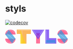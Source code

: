 # styls

[![codecov](https://codecov.io/gh/l-zoy/styls/branch/main/graph/badge.svg?token=DAETCWW98B)](https://codecov.io/gh/l-zoy/styls)

<svg width="200px" height="45px" viewBox="0 0 200 45">
  <g transform="translate(0, 0)">
    <rect fill="#333" fill-opacity="0" stroke-width="2" width="33" height="45"></rect>
    <svg width="33" height="45">
      <svg viewBox="0 0 351 468">
        <path
          d="M89.56 160.88H0S0 42.69 110.51 8.92c3.56-1.09 7.22-2.09 11-3A231.52 231.52 0 0 1 175.5 0C351 0 351 160.88 351 160.88H96.9l-50.36-44.77a103.38 103.38 0 0 1 21.31-41.62c17.76-21.21 43.44-34.84 75.27-40.21a194.44 194.44 0 0 1 32.38-2.59c47 0 84.21 14.8 107.65 42.8 17.74 21.19 21.53 42.7 21.57 42.91a2.44 2.44 0 0 0 4.81-.8c-.15-.92-4-22.85-22.47-45-30.82-37-77.68-44.75-111.56-44.75a198.87 198.87 0 0 0-35.69 3.12c-24.44 4.49-50.3 14.67-70.56 35.73-1.82 1.88-3.59 3.84-5.31 5.9a112.67 112.67 0 0 0-12.76 18.9c-7.65 14.31-9.6 25.45-9.71 26.1a2.42 2.42 0 0 0 .79 2.22zm219.18 188.3a2.42 2.42 0 0 1 .79 2.22c-.11.65-2.06 11.79-9.71 26.1a112.67 112.67 0 0 1-12.76 18.94c-1.72 2.06-3.49 4-5.31 5.9-20.26 21.06-46.11 31.24-70.56 35.73a198.87 198.87 0 0 1-35.69 3.12c-33.88 0-80.74-7.77-111.56-44.75-18.49-22.19-22.32-44.12-22.47-45a2.44 2.44 0 0 1 4.81-.8c0 .21 3.83 21.72 21.57 42.91 23.44 28 60.67 42.8 107.65 42.8a194.44 194.44 0 0 0 32.38-2.59c31.83-5.37 57.51-19 75.27-40.21a103.16 103.16 0 0 0 21.3-41.62l-50.35-44.81H0S0 468 175.5 468a231.52 231.52 0 0 0 54-5.93c3.79-.9 7.45-1.9 11-3C351 425.31 351 307.12 351 307.12h-89.57z"
          fill="#fd2965"
          opacity=".7"
        ></path>
        <path
          d="M281.75 402.34l-41.26 56.74L234 468l-4.52-5.93-18.29-24c24.45-4.49 50.3-14.67 70.56-35.73zM139.81 29.93l-18.29-24L117 0l-6.49 8.92-41.26 56.74c20.26-21.06 46.12-31.24 70.56-35.73zm99.76 131L143.12 34.28c-31.83 5.37-57.51 19-75.27 40.21a103.38 103.38 0 0 0-21.31 41.62l50.36 44.77 164.53 146.24 47.31 42.06a2.42 2.42 0 0 1 .79 2.22c-.11.65-2.06 11.79-9.71 26.1L351 307.12zm14.53 146.19L89.56 160.88l-47.3-42.06a2.42 2.42 0 0 1-.79-2.22c.11-.65 2.06-11.79 9.71-26.1L0 160.88l111.43 146.24 96.45 126.6c31.83-5.37 57.51-19 75.27-40.21a103.16 103.16 0 0 0 21.3-41.62z"
          fill="#2f97dd"
          opacity=".7"
        ></path>
      </svg>
    </svg>
  </g>
  <g transform="translate(37, 0)">
    <rect fill="#333" fill-opacity="0" stroke-width="2" width="45" height="45"></rect>
    <svg width="45" height="45">
      <svg viewBox="0 0 468 468">
        <path
          d="M117 0H0v146.25h146.25V468h175.5V146.25H468V0zm321.75 31.69H177.94v407.06a2.44 2.44 0 0 1-4.88 0V31.69H29.25a2.44 2.44 0 0 1 0-4.88h409.5a2.44 2.44 0 0 1 0 4.88z"
          fill="#fa991a"
          opacity=".7"
        ></path>
        <path
          d="M177.94 162.5v276.25a2.44 2.44 0 0 1-4.88 0V149.5L128.88 31.69H117V468h175.5zM117 0v26.81h10.06L117 0z"
          fill="#f9d611"
          opacity=".7"
        ></path>
      </svg>
    </svg>
  </g>
  <g transform="translate(85, 0)">
    <g>
      <g>
        <rect fill="#333" fill-opacity="0" stroke-width="2" width="40" height="45"></rect>
        <svg width="40" height="45">
          <svg viewBox="0 0 424.13 468">
            <path
              d="M214.5 243v207a2.44 2.44 0 1 1-4.88 0V243a2.46 2.46 0 0 1 .31-1.17l-60.87-79.39V468h126V162.44l-60.87 79.39a2.46 2.46 0 0 1 .31 1.17z"
              fill="#fd2965"
              opacity=".7"
            ></path>
            <path
              fill="#fd2965"
              opacity=".7"
              d="M149.06 117v37.42l63 82.18 63-82.18V117h-126z"
            ></path>
            <path
              d="M0 0l149.06 234.07 60.56 95.1V243a2.46 2.46 0 0 1 .31-1.17l-60.87-79.39L36.88 16.11a2.44 2.44 0 0 1 3.87-3l108.31 141.31 63 82.18 63-82.18L383.38 13.14a2.44 2.44 0 1 1 3.87 3l-112.19 146.3-60.87 79.39a2.46 2.46 0 0 1 .31 1.17v86.17l60.56-95.1L424.12 0z"
              fill="#6228f1"
              opacity=".7"
            ></path>
          </svg>
        </svg>
      </g>
    </g>
  </g>
  <g transform="translate(126, 0)">
    <rect fill="#333" fill-opacity="0" stroke-width="2" width="40" height="45"></rect>
    <svg width="40" height="45">
      <svg viewBox="0 0 351 453.38">
        <path
          d="M117 277.88V0H0v453.38h351v-175.5zM26.81 29.25a2.44 2.44 0 0 1 4.88 0v392.44H292.5a2.44 2.44 0 1 1 0 4.87H29.25a2.44 2.44 0 0 1-2.44-2.44V29.25z"
          fill="#6228f1"
          opacity=".7"
        ></path>
        <path
          d="M31.69 421.69H292.5a2.44 2.44 0 1 1 0 4.87H29.25a2.44 2.44 0 0 1-2.44-2.44v-87.74H14.62v102.37h307.13V336.38H31.69z"
          fill="#2f97dd"
          opacity=".7"
        ></path>
      </svg>
    </svg>
  </g>
  <g transform="translate(167, 0)">
    <rect fill="#333" fill-opacity="0" stroke-width="2" width="33" height="45"></rect>
    <svg width="33" height="45">
      <svg viewBox="0 0 351 468">
        <path
          d="M89.56 160.88H0S0 42.69 110.51 8.92c3.56-1.09 7.22-2.09 11-3A231.52 231.52 0 0 1 175.5 0C351 0 351 160.88 351 160.88H96.9l-50.36-44.77a103.38 103.38 0 0 1 21.31-41.62c17.76-21.21 43.44-34.84 75.27-40.21a194.44 194.44 0 0 1 32.38-2.59c47 0 84.21 14.8 107.65 42.8 17.74 21.19 21.53 42.7 21.57 42.91a2.44 2.44 0 0 0 4.81-.8c-.15-.92-4-22.85-22.47-45-30.82-37-77.68-44.75-111.56-44.75a198.87 198.87 0 0 0-35.69 3.12c-24.44 4.49-50.3 14.67-70.56 35.73-1.82 1.88-3.59 3.84-5.31 5.9a112.67 112.67 0 0 0-12.76 18.9c-7.65 14.31-9.6 25.45-9.71 26.1a2.42 2.42 0 0 0 .79 2.22zm219.18 188.3a2.42 2.42 0 0 1 .79 2.22c-.11.65-2.06 11.79-9.71 26.1a112.67 112.67 0 0 1-12.76 18.94c-1.72 2.06-3.49 4-5.31 5.9-20.26 21.06-46.11 31.24-70.56 35.73a198.87 198.87 0 0 1-35.69 3.12c-33.88 0-80.74-7.77-111.56-44.75-18.49-22.19-22.32-44.12-22.47-45a2.44 2.44 0 0 1 4.81-.8c0 .21 3.83 21.72 21.57 42.91 23.44 28 60.67 42.8 107.65 42.8a194.44 194.44 0 0 0 32.38-2.59c31.83-5.37 57.51-19 75.27-40.21a103.16 103.16 0 0 0 21.3-41.62l-50.35-44.81H0S0 468 175.5 468a231.52 231.52 0 0 0 54-5.93c3.79-.9 7.45-1.9 11-3C351 425.31 351 307.12 351 307.12h-89.57z"
          fill="#fd2965"
          opacity=".7"
        ></path>
        <path
          d="M281.75 402.34l-41.26 56.74L234 468l-4.52-5.93-18.29-24c24.45-4.49 50.3-14.67 70.56-35.73zM139.81 29.93l-18.29-24L117 0l-6.49 8.92-41.26 56.74c20.26-21.06 46.12-31.24 70.56-35.73zm99.76 131L143.12 34.28c-31.83 5.37-57.51 19-75.27 40.21a103.38 103.38 0 0 0-21.31 41.62l50.36 44.77 164.53 146.24 47.31 42.06a2.42 2.42 0 0 1 .79 2.22c-.11.65-2.06 11.79-9.71 26.1L351 307.12zm14.53 146.19L89.56 160.88l-47.3-42.06a2.42 2.42 0 0 1-.79-2.22c.11-.65 2.06-11.79 9.71-26.1L0 160.88l111.43 146.24 96.45 126.6c31.83-5.37 57.51-19 75.27-40.21a103.16 103.16 0 0 0 21.3-41.62z"
          fill="#2f97dd"
          opacity=".7"
        ></path>
      </svg>
    </svg>
  </g>
</svg>
